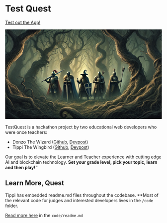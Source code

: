 # Test Quest
[Test out the App!](https://testquest.app/)

![image](./images/background.png)

TestQuest is a hackathon project by two educational web developers who were once teachers:

- Donzo The Wizard ([Github](https://github.com/Donzo), [Devpost](https://devpost.com/mortonteaches)) 
- Tippi The Wingbird ([Github](https://github.com/tippi-fifestarr), [Devpost](https://devpost.com/tippi-fifestarr))

Our goal is to elevate the Learner and Teacher experience with cutting edge AI and blockchain technology. **Set your grade level, pick your topic, learn and then play!"**

## Learn More, Quest

Tippi has embedded readme.md files throughout the codebase.
**Most of the relevant code for judges and interested developers lives in the `/code` folder.

[Read more here](./code/readme.md) in the `code/readme.md`
